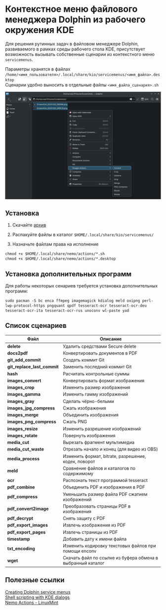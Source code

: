 # Контекстное меню файлового менеджера Dolphin из рабочего окружения KDE

Для решения рутинных задач в файловом менеджере Dolphin, развиваемого в рамках среды рабочего стола KDE, присутствует возможность вызывать собственные сценарии из контекстного меню `servicemenus`.

Параметры хранятся в файлах `/home/<имя_пользователя>/.local/share/kio/servicemenus/<имя_файла>.desktop`  
Сценарии удобно выносить в отдельные файлы `<имя_файла_сценария>.sh`  


![screenshot](docs/screenshot01.png)


## Установка

1. Скачайте [архив](https://github.com/tarman3/dolphine_servicemenus/archive/refs/heads/main.zip)

2. Распакуйте файлы в каталог `$HOME/.local/share/kio/servicemenus/`

3. Назначьте файлам права на исполнение

```
chmod +x $HOME/.local/share/nemo/actions/*.sh
chmod +x $HOME/.local/share/nemo/actions/*.desktop
```

## Установка дополнительных программ

Для работы некоторых сенариев требуется установка дополнительных программ:

```
sudo pacman -S bc enca ffmpeg imagemagick kdialog meld oxipng perl-lwp-protocol-https pngquant qpdf tesseract-ocr tesseract-ocr-deu tesseract-ocr-ita tesseract-ocr-rus unoconv wl-paste yad
```

## Список сценариев

|Файл|Описание|
|---|---|
|**delete**|Удалить средствами Secure delete|
|**docs2pdf**|Конвертировать документов в PDF|
|**git_add_commit**|Создать коммит Git|
|**git_replace_last_commit**|Заменить последний коммит Git|
|**hash**|Расчитать контрольные суммы|
|**images_convert**|Конвертировать формат изображения|
|**images_crop**|Изменить размер изображения|
|**images_gamma**|Изменить гамму изображений|
|**images_gray**|Сделать чёрно-белыми|
|**images_jpg_compress**|Сжать изображения|
|**images_merge**|Объединить изображения|
|**images_png_compress**|Сжать PNG|
|**images_resize**|Изменить разрешение изображений|
|**images_rotate**|Повернуть изображения|
|**media_cut**|Вырезать фрагмент мультимедиа|
|**media_cut_waste**|Отрезать начало и конец (для видео из OBS)|
|**media_process**|Изменить формат, bitrate, разрешение, кодек, поворот|
|**meld**|Сравнение файлов и каталогов по содержимому|
|**ocr**|Распознать текст программой tesseract|
|**pdf_combine**|Объединить PDF и изображения в PDF|
|**pdf_compress**|Уменьшить размер файла PDF сжатием изображений |
|**pdf_convert2image**|Преобразовать страницы PDF в изображения|
|**pdf_decrypt**|Снять защиту с PDF|
|**pdf_export_images**|Извлечь изображения из PDF|
|**pdf_export_pages**|Извлечь страницы из PDF|
|**timestamp**|Добавить дату к имени файла|
|**txt_encoding**|Изменить кодировку текстовых файлов при помощи enconv|
|**wget**|Скачать файл по ссылке из буфера обмена в выбранный каталог|

## Полезные ссылки
[Creating Dolphin service menus](https://develop.kde.org/docs/apps/dolphin/service-menus)  
[Shell scripting with KDE dialogs](https://develop.kde.org/docs/administration/kdialog)  
[Nemo Actions - LinuxMint](https://github.com/demonlibra/nemo-actions)  
